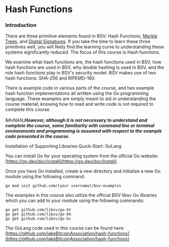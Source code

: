 # Hash Functions

### Introduction

There are three primitive elements found in BSV: Hash Functions, [Merkle Trees](https://bitcoinsv.academy/course/bitcoin-primitives-merkle-trees), and [Digital Signatures](https://bitcoinsv.academy/course/bitcoin-primitives-digital-signatures). If you take the time to learn these three primitives well, you will likely find the learning curve to understanding these systems significantly reduced. The focus of this course is Hash functions.

We examine what hash functions are, the hash functions used in BSV, how hash functions are used in BSV, why double hashing is used in BSV, and the role hash functions play in BSV's security model. BSV makes use of two hash functions: SHA-256 and RIPEMD-160.

There is example code in various parts of the course, and two example hash function implementations all written using the Go programming language. These examples are simply meant to aid in understanding the course material; knowing how to read and write code is not required to complete this course.\
\
&#xNAN;_**However, although it is not necessary to understand and complete the course, some familiarity with command line or terminal environments and programming is assumed with respect to the example code presented in the course.**_

Installation of Supporting Libraries Quick-Start: GoLang

You can install Go for your operating system from the official Go website: [https://go.dev/doc/install](https://go.dev/doc/install)

Once you have Go installed, create a new directory and initialize a new Go module using the following command:

```markup
go mod init github.com/[your username]/bsv-examples
```

The examples in this course also utilize the official BSV libsv Go libraries which you can add to your module using the following commands:

```markup
go get github.com/libsv/go-bt
go get github.com/libsv/go-bk
​​​​​​​go get github.com/libsv/go-bc
```

The GoLang code used in this course can be found here: [https://github.com/jakeBitcoinAssociation/hash-functions](https://github.com/jakeBitcoinAssociation/hash-functions)

